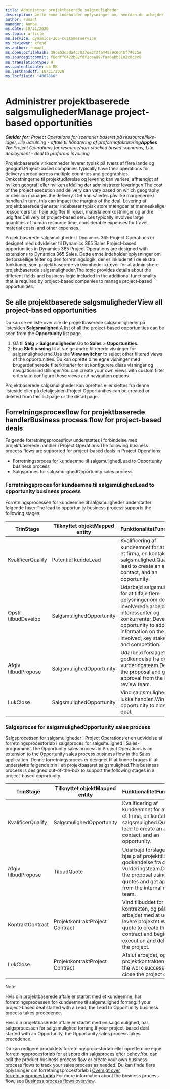 ```yaml
---
title: Administrer projektbaserede salgsmuligheder
description: Dette emne indeholder oplysninger om, hvordan du arbejder med salgsmuligheder, der er relateret til projekter.
author: rumant
manager: Annbe
ms.date: 10/21/2020
ms.topic: article
ms.service: dynamics-365-customerservice
ms.reviewer: kfend
ms.author: rumant
ms.openlocfilehash: 39ce52d5da4c7027ee2f2fa44579c0d4bf74925e
ms.sourcegitcommit: f8edff6422b82fdf2cea897faa6abb51e2c0c3c8
ms.translationtype: HT
ms.contentlocale: da-DK
ms.lasthandoff: 10/21/2020
ms.locfileid: "4087866"
---
```

# <a name="manage-project-based-opportunities"></a><span data-ttu-id="cdbff-103">Administrer projektbaserede salgsmuligheder</span><span class="sxs-lookup"><span data-stu-id="cdbff-103">Manage project-based opportunities</span></span>

<span data-ttu-id="cdbff-104">_**Gælder for:** Project Operations for scenarier baseret på ressource/ikke-lager, lille udrulning - aftale til håndtering af proformafakturering_</span><span class="sxs-lookup"><span data-stu-id="cdbff-104">_**Applies To:** Project Operations for resource/non-stocked based scenarios, Lite deployment - deal to proforma invoicing_</span></span>

<span data-ttu-id="cdbff-105">Projektbaserede virksomheder leverer typisk på tværs af flere lande og geografi.</span><span class="sxs-lookup"><span data-stu-id="cdbff-105">Project-based companies typically have their operations for delivery spread across multiple countries and geographies.</span></span> <span data-ttu-id="cdbff-106">Omkostningerne til projektudførelse og levering kan variere, afhængigt af hvilken geografi eller hvilken afdeling der administrerer leveringen.</span><span class="sxs-lookup"><span data-stu-id="cdbff-106">The cost of the project execution and delivery can vary  based on which geography or division manages the delivery.</span></span> <span data-ttu-id="cdbff-107">Det kan således påvirke margenerne i handlen.</span><span class="sxs-lookup"><span data-stu-id="cdbff-107">In turn, this can impact the margins of the deal.</span></span> <span data-ttu-id="cdbff-108">Levering af projektbaserede tjenester indebærer typisk store mængder af menneskelige ressourcers tid, høje udgifter til rejser, materialeomkostninger og andre udgifter.</span><span class="sxs-lookup"><span data-stu-id="cdbff-108">Delivery of project-based services typically involves large quantities of human resource time, considerable expenses for travel, material costs, and other expenses.</span></span>

<span data-ttu-id="cdbff-109">Projektbaserede salgsmuligheder i Dynamics 365 Project Operations er designet med udvidelser til Dynamics 365 Sales.</span><span class="sxs-lookup"><span data-stu-id="cdbff-109">Project-based opportunities in Dynamics 365 Project Operations are designed with extensions to Dynamics 365 Sales.</span></span> <span data-ttu-id="cdbff-110">Dette emne indeholder oplysninger om de forskellige felter og den forretningslogik, der er inkluderet i de ekstra funktioner, som projektbaserede virksomheder kræver for at administrere projektbaserede salgsmuligheder.</span><span class="sxs-lookup"><span data-stu-id="cdbff-110">The topic provides details about the different fields and business logic included in the additional functionality that is required by project-based companies to manage project-based opportunities.</span></span>

## <a name="view-all-project-based-opportunities"></a><span data-ttu-id="cdbff-111">Se alle projektbaserede salgsmuligheder</span><span class="sxs-lookup"><span data-stu-id="cdbff-111">View all project-based opportunities</span></span>

<span data-ttu-id="cdbff-112">Du kan se en liste over alle de projektbaserede salgsmuligheder på listesiden **Salgsmulighed**.</span><span class="sxs-lookup"><span data-stu-id="cdbff-112">A list of all the project-based opportunities can be seen from the **Opportunity** list page.</span></span> 

1. <span data-ttu-id="cdbff-113">Gå til **Salg** > **Salgsmuligheder**.</span><span class="sxs-lookup"><span data-stu-id="cdbff-113">Go to **Sales** > **Opportunities**.</span></span>
2. <span data-ttu-id="cdbff-114">Brug **Skift visning** til at vælge andre filtrerede visninger for salgsmulighederne.</span><span class="sxs-lookup"><span data-stu-id="cdbff-114">Use the **View switcher** to select other filtered views of the opportunities.</span></span> <span data-ttu-id="cdbff-115">Du kan oprette dine egne visninger med brugerdefinerede filterkriterier for at konfigurere disse visninger og navigationsindstillinger.</span><span class="sxs-lookup"><span data-stu-id="cdbff-115">You can create your own views with custom filter criteria to configure these views and navigation options.</span></span>

<span data-ttu-id="cdbff-116">Projektbaserede salgsmuligheder kan oprettes eller slettes fra denne listeside eller på detaljesiden.</span><span class="sxs-lookup"><span data-stu-id="cdbff-116">Project Opportunities can be created or deleted from this list page or the detail page.</span></span>

## <a name="business-process-flow-for-project-based-deals"></a><span data-ttu-id="cdbff-117">Forretningsprocesflow for projektbaserede handler</span><span class="sxs-lookup"><span data-stu-id="cdbff-117">Business process flow for project-based deals</span></span>

<span data-ttu-id="cdbff-118">Følgende forretningsprocesflow understøttes i forbindelse med projektbaserede handler i Project Operations:</span><span class="sxs-lookup"><span data-stu-id="cdbff-118">The following business process flows are supported for project-based deals in Project Operations:</span></span>

- <span data-ttu-id="cdbff-119">Forretningsproces for kundeemne til salgsmulighed</span><span class="sxs-lookup"><span data-stu-id="cdbff-119">Lead to Opportunity business process</span></span>
- <span data-ttu-id="cdbff-120">Salgsproces for salgsmulighed</span><span class="sxs-lookup"><span data-stu-id="cdbff-120">Opportunity sales process</span></span>

### <a name="lead-to-opportunity-business-process"></a><span data-ttu-id="cdbff-121">Forretningsproces for kundeemne til salgsmulighed</span><span class="sxs-lookup"><span data-stu-id="cdbff-121">Lead to opportunity business process</span></span> 
<span data-ttu-id="cdbff-122">Forretningsprocessen for kundeemne til salgsmuligheder understøtter følgende faser:</span><span class="sxs-lookup"><span data-stu-id="cdbff-122">The lead to opportunity business process supports the following stages:</span></span>

| <span data-ttu-id="cdbff-123">Trin</span><span class="sxs-lookup"><span data-stu-id="cdbff-123">Stage</span></span> | <span data-ttu-id="cdbff-124">Tilknyttet objekt</span><span class="sxs-lookup"><span data-stu-id="cdbff-124">Mapped entity</span></span> | <span data-ttu-id="cdbff-125">Funktionalitet</span><span class="sxs-lookup"><span data-stu-id="cdbff-125">Functionality</span></span> |
| --- | --- | --- |
| <span data-ttu-id="cdbff-126">Kvalificer</span><span class="sxs-lookup"><span data-stu-id="cdbff-126">Qualify</span></span> | <span data-ttu-id="cdbff-127">Potentiel kunde</span><span class="sxs-lookup"><span data-stu-id="cdbff-127">Lead</span></span> | <span data-ttu-id="cdbff-128">Kvalificering af kundeemnet for at oprette et firma, en kontakt og en salgsmulighed.</span><span class="sxs-lookup"><span data-stu-id="cdbff-128">Qualify the lead to create an account, contact, and an opportunity.</span></span> |
| <span data-ttu-id="cdbff-129">Opstil tilbud</span><span class="sxs-lookup"><span data-stu-id="cdbff-129">Develop</span></span> | <span data-ttu-id="cdbff-130">Salgsmulighed</span><span class="sxs-lookup"><span data-stu-id="cdbff-130">Opportunity</span></span> | <span data-ttu-id="cdbff-131">Udarbejd salgsmuligheden for at tilføje flere oplysninger om det involverede arbejde, interessenter og konkurrenter.</span><span class="sxs-lookup"><span data-stu-id="cdbff-131">Develop the opportunity to add more information on the work involved, key stakeholders, and competition.</span></span> |
| <span data-ttu-id="cdbff-132">Afgiv tilbud</span><span class="sxs-lookup"><span data-stu-id="cdbff-132">Propose</span></span> | <span data-ttu-id="cdbff-133">Salgsmulighed</span><span class="sxs-lookup"><span data-stu-id="cdbff-133">Opportunity</span></span> | <span data-ttu-id="cdbff-134">Udarbejd forslaget, og få godkendelse fra det interne vurderingsteam.</span><span class="sxs-lookup"><span data-stu-id="cdbff-134">Develop the proposal and get approval from the internal review team.</span></span> |
| <span data-ttu-id="cdbff-135">Luk</span><span class="sxs-lookup"><span data-stu-id="cdbff-135">Close</span></span> | <span data-ttu-id="cdbff-136">Salgsmulighed</span><span class="sxs-lookup"><span data-stu-id="cdbff-136">Opportunity</span></span> | <span data-ttu-id="cdbff-137">Vind salgsmuligheden for lukke handlen.</span><span class="sxs-lookup"><span data-stu-id="cdbff-137">Win the opportunity to close the deal.</span></span> |

### <a name="opportunity-sales-process"></a><span data-ttu-id="cdbff-138">Salgsproces for salgsmulighed</span><span class="sxs-lookup"><span data-stu-id="cdbff-138">Opportunity sales process</span></span>
<span data-ttu-id="cdbff-139">Salgsprocessen for salgsmuligheder i Project Operations er en udvidelse af forretningsprocesforløb i salgsproces for salgsmulighed i Sales-programmet.</span><span class="sxs-lookup"><span data-stu-id="cdbff-139">The Opportunity sales process in Project Operations is an extension to the Opportunity sales process business flow in the Sales application.</span></span> <span data-ttu-id="cdbff-140">Denne forretningsproces er designet til at kunne bruges til at understøtte følgende trin i en projektbaseret salgsmulighed.</span><span class="sxs-lookup"><span data-stu-id="cdbff-140">This business process is designed out-of-the-box to support the following stages in a project-based opportunity.</span></span>

| <span data-ttu-id="cdbff-141">Trin</span><span class="sxs-lookup"><span data-stu-id="cdbff-141">Stage</span></span> | <span data-ttu-id="cdbff-142">Tilknyttet objekt</span><span class="sxs-lookup"><span data-stu-id="cdbff-142">Mapped entity</span></span> | <span data-ttu-id="cdbff-143">Funktionalitet</span><span class="sxs-lookup"><span data-stu-id="cdbff-143">Functionality</span></span> |
| --- | --- | --- |
| <span data-ttu-id="cdbff-144">Kvalificer</span><span class="sxs-lookup"><span data-stu-id="cdbff-144">Qualify</span></span> | <span data-ttu-id="cdbff-145">Salgsmulighed</span><span class="sxs-lookup"><span data-stu-id="cdbff-145">Opportunity</span></span> | <span data-ttu-id="cdbff-146">Kvalificering af kundeemnet for at oprette et firma, en kontakt og en salgsmulighed.</span><span class="sxs-lookup"><span data-stu-id="cdbff-146">Qualify the lead to create an account, contact, and an opportunity.</span></span> |
| <span data-ttu-id="cdbff-147">Afgiv tilbud</span><span class="sxs-lookup"><span data-stu-id="cdbff-147">Propose</span></span> | <span data-ttu-id="cdbff-148">Tilbud</span><span class="sxs-lookup"><span data-stu-id="cdbff-148">Quote</span></span> | <span data-ttu-id="cdbff-149">Udarbejd forslaget ved hjælp af projekttilbud, og få godkendelse fra det interne vurderingsteam.</span><span class="sxs-lookup"><span data-stu-id="cdbff-149">Develop the proposal using project quotes and get approval from the internal review team.</span></span> |
| <span data-ttu-id="cdbff-150">Kontrakt</span><span class="sxs-lookup"><span data-stu-id="cdbff-150">Contract</span></span> | <span data-ttu-id="cdbff-151">Projektkontrakt</span><span class="sxs-lookup"><span data-stu-id="cdbff-151">Project Contract</span></span> | <span data-ttu-id="cdbff-152">Vind tilbuddet for at oprette kontrakten, og påbegynd arbejdet med at udføre og levere projektet.</span><span class="sxs-lookup"><span data-stu-id="cdbff-152">Win the quote to create the contract and begin execution and delivery on the project.</span></span> |
| <span data-ttu-id="cdbff-153">Luk</span><span class="sxs-lookup"><span data-stu-id="cdbff-153">Close</span></span> | <span data-ttu-id="cdbff-154">Projektkontrakt</span><span class="sxs-lookup"><span data-stu-id="cdbff-154">Project Contract</span></span> | <span data-ttu-id="cdbff-155">Afslut arbejdet, og luk projektkontrakten.</span><span class="sxs-lookup"><span data-stu-id="cdbff-155">Finish the work successfully and close the project contract.</span></span> |

> [!NOTE]
> <span data-ttu-id="cdbff-156">Hvis din projektbaserede aftale er startet med et kundeemne, har forretningsprocessen for kundeemne til salgsmulighed forrang.</span><span class="sxs-lookup"><span data-stu-id="cdbff-156">If your project-based deal started with a Lead, the Lead to Opportunity business process takes precedence.</span></span>
>
> <span data-ttu-id="cdbff-157">Hvis din projektbaserede aftale er startet med en salgsmulighed, har salgsprocessen for salgsmulighed forrang.</span><span class="sxs-lookup"><span data-stu-id="cdbff-157">If your project-based deal started with an Opportunity, the Opportunity sales process takes precedence.</span></span>

<span data-ttu-id="cdbff-158">Du kan redigere produktets forretningsprocesforløb eller oprette dine egne forretningsprocesforløb for at spore din salgsproces efter behov.</span><span class="sxs-lookup"><span data-stu-id="cdbff-158">You can edit the product business process flow or create your own business process flows to track your sales process as needed.</span></span> <span data-ttu-id="cdbff-159">Du kan finde flere oplysninger om forretningsprocesforløb i [Oversigt over forretningsprocesforløb](https://docs.microsoft.com/dynamics365/customerengagement/on-premises/customize/business-process-flows-overview).</span><span class="sxs-lookup"><span data-stu-id="cdbff-159">For more information about the business process flow, see [Business process flows overview](https://docs.microsoft.com/dynamics365/customerengagement/on-premises/customize/business-process-flows-overview).</span></span>
